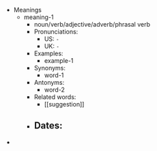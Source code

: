 - Meanings
	- meaning-1
		- noun/verb/adjective/adverb/phrasal verb
		- Pronunciations:
			- US: `-`
			- UK: `-`
		- Examples:
			- example-1
		- Synonyms:
			- word-1
		- Antonyms:
			- word-2
		- Related words:
			- [[suggestion]]
		- Dates:
			-
-